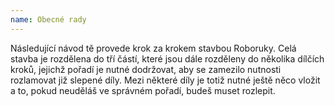 ```yaml
---
name: Obecné rady
---
```


Následující návod tě provede krok za krokem stavbou Roboruky. Celá stavba je rozdělena do tří částí, které jsou dále rozděleny do několika dílčích kroků, jejichž pořadí je nutné dodržovat, aby se zamezilo nutnosti rozlamovat již slepené díly. Mezi některé díly je totiž nutné ještě něco vložit a to, pokud neuděláš ve správném pořadí, budeš muset rozlepit.